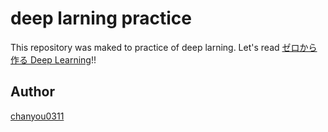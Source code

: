 # deep larning practice

This repository was maked to practice of deep larning.
Let's read [ゼロから作る Deep Learning](http://www.oreilly.co.jp/books/9784873117584/)!!

## Author

[chanyou0311](https://github.com/chanyou0311)
